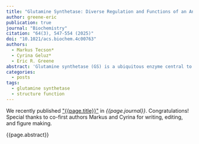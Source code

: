 ```yaml
---
title: "Glutamine Synthetase: Diverse Regulation and Functions of an Ancient Enzyme"
author: greene-eric
publication: true
journal: "Biochemistry"
citation: "64(3), 547-554 (2025)"
doi: "10.1021/acs.biochem.4c00763"
authors:
  - Markus Tecson*
  - Cyrina Geluz*
  - Eric R. Greene
abstract: 'Glutamine synthetase (GS) is a ubiquitous enzyme central to nitrogen metabolism, catalyzing the ATP-dependent formation of glutamine from glutamate and ammonia. Positioned at the intersection of nitrogen metabolism with carbon metabolism, the activity of GS is subject to sophisticated regulation. While the intricate regulatory pathways that govern Escherichia coli GS were established long ago, recent work has demonstrated that homologues are controlled by multiple distinct regulatory patterns, such as the metabolite induced oligomeric state formation in archaeal GS by 2-oxoglutarate. Such work was enabled in large part by advances in cryo-electron microscopy (cryoEM) that allowed greater structural access to this large enzyme complex, such as assessment of the large heterogeneous oligomeric states of GS and protein-interactor-GS complexes. This perspective highlights recent advances in understanding GS regulation, focusing on the dynamic interplay between its oligomeric state, metabolite binding, and protein interactors. These interactions modulate GS activity, influencing cellular processes such as nitrogen assimilation, carbon metabolism, and stress responses. Furthermore, we explore the emerging concept of GS "moonlighting" functions, revealing its roles in palmitoylation, cell cycle regulation, and ion channel modulation. These diverse functions highlight a newfound versatility of GS beyond its primary catalytic role and suggest complex roles in health and disease that warrant further study.'
categories:
  - posts
tags:
  - glutamine synthetase
  - structure function
---
```


We recently published ["{{page.title}}"](https://doi.org/{{page.doi}}) in *{{page.journal}}*. Congratulations! Special thanks to co-first authors Markus and Cyrina for writing, editing, and figure making. 

{{page.abstract}}
